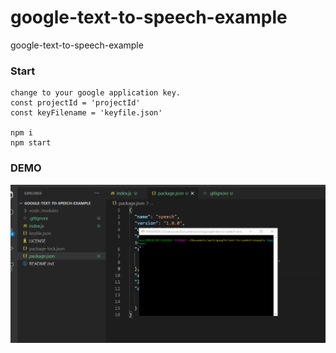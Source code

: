 # google-text-to-speech-example
google-text-to-speech-example

### Start
```
change to your google application key.
const projectId = 'projectId' 
const keyFilename = 'keyfile.json'

npm i
npm start
```

### DEMO
<img src="demo.gif">
